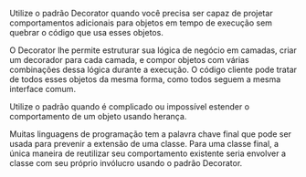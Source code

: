  Utilize o padrão Decorator quando você precisa ser capaz de projetar comportamentos adicionais para objetos em tempo de execução sem quebrar o código que usa esses objetos.

 O Decorator lhe permite estruturar sua lógica de negócio em camadas, criar um decorador para cada camada, e compor objetos com várias combinações dessa lógica durante a execução. O código cliente pode tratar de todos esses objetos da mesma forma, como todos seguem a mesma interface comum.

 Utilize o padrão quando é complicado ou impossível estender o comportamento de um objeto usando herança.

 Muitas linguagens de programação tem a palavra chave final que pode ser usada para prevenir a extensão de uma classe. Para uma classe final, a única maneira de reutilizar seu comportamento existente seria envolver a classe com seu próprio invólucro usando o padrão Decorator.